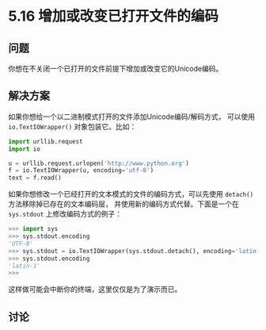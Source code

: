 # 5.16 增加或改变已打开文件的编码

## 问题

你想在不关闭一个已打开的文件前提下增加或改变它的Unicode编码。

## 解决方案

如果你想给一个以二进制模式打开的文件添加Unicode编码/解码方式， 可以使用 `io.TextIOWrapper()` 对象包装它。比如：

```python
import urllib.request
import io

u = urllib.request.urlopen('http://www.python.org')
f = io.TextIOWrapper(u, encoding='utf-8')
text = f.read()
```

如果你想修改一个已经打开的文本模式的文件的编码方式，可以先使用 `detach()` 方法移除掉已存在的文本编码层， 并使用新的编码方式代替。下面是一个在 `sys.stdout` 上修改编码方式的例子：

```python
>>> import sys
>>> sys.stdout.encoding
'UTF-8'
>>> sys.stdout = io.TextIOWrapper(sys.stdout.detach(), encoding='latin-1')
>>> sys.stdout.encoding
'latin-1'
>>>
```

这样做可能会中断你的终端，这里仅仅是为了演示而已。

## 讨论